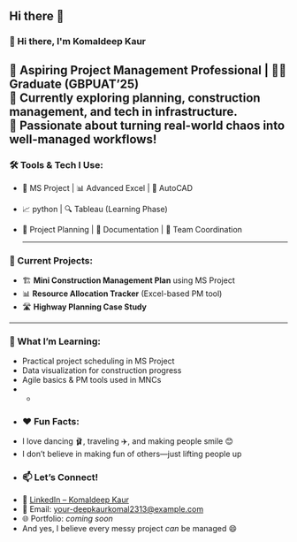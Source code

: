 ## Hi there 👋

### 👋 Hi there, I'm Komaldeep Kaur

🚀 **Aspiring Project Management Professional** | 👷‍♀️  Graduate (GBPUAT’25)  
📍 Currently exploring planning, construction management, and tech in infrastructure.  
🧠 Passionate about turning real-world chaos into well-managed workflows!
-----
### 🛠️ Tools & Tech I Use:
- 📅 MS Project | 📊 Advanced Excel | 📐 AutoCAD
- 📈 python  | 🔍 Tableau (Learning Phase)
- 🧩 Project Planning | 📝 Documentation | 👥 Team Coordination

  ----
  
### 📂 Current Projects:
- 🏗️ **Mini Construction Management Plan** using MS Project  
- 📊 **Resource Allocation Tracker** (Excel-based PM tool)  
- 🛣️ **Highway Planning Case Study**
- --
  ### 🌱 What I’m Learning:
- Practical project scheduling in MS Project  
- Data visualization for construction progress  
- Agile basics & PM tools used in MNCs
- -
- ### ❤️ Fun Facts:
- I love dancing 🩰, traveling ✈️, and making people smile 😊  
- I don’t believe in making fun of others—just lifting people up
-  ### 📫 Let’s Connect!
- 🔗 [LinkedIn – Komaldeep Kaur](https://www.linkedin.com/in/komaldeepkauronly)  
- 📧 Email: your-deepkaurkomal2313@example.com  
- 🌐 Portfolio: *coming soon*  
- And yes, I believe every messy project *can* be managed 😄
